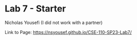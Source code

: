 # Lab 7 - Starter

Nicholas Yousefi (I did not work with a partner)

Link to Page: https://nsyousef.github.io/CSE-110-SP23-Lab7/
